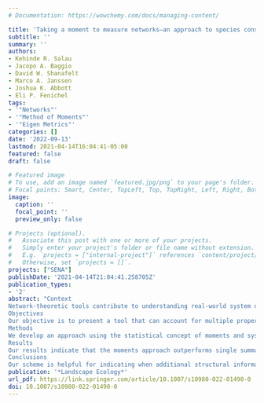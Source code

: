 ```yaml
---
# Documentation: https://wowchemy.com/docs/managing-content/

title: 'Taking a moment to measure networks—an approach to species conservation'
subtitle: ''
summary: ''
authors:
- Kehinde R. Salau
- Jacopo A. Baggio
- David W. Shanafelt
- Marco A. Janssen
- Joshua K. Abbott
- Eli P. Fenichel
tags:
- '"Networks"'
- '"Method of Moments"'
- '"Eigen Metrics"'
categories: []
date: '2022-09-13'
lastmod: 2021-04-14T16:04:41-05:00
featured: false
draft: false

# Featured image
# To use, add an image named `featured.jpg/png` to your page's folder.
# Focal points: Smart, Center, TopLeft, Top, TopRight, Left, Right, BottomLeft, Bottom, BottomRight.
image:
  caption: ''
  focal_point: ''
  preview_only: false

# Projects (optional).
#   Associate this post with one or more of your projects.
#   Simply enter your project's folder or file name without extension.
#   E.g. `projects = ["internal-project"]` references `content/project/deep-learning/index.md`.
#   Otherwise, set `projects = []`.
projects: ["SENA"]
publishDate: '2021-04-14T21:04:41.258705Z'
publication_types:
- '2'
abstract: "Context
Network-theoretic tools contribute to understanding real-world system dynamics, such as species survival or spread. Network visualization helps illustrate structural heterogeneity, but details about heterogeneity are lost when summarizing networks with a single mean-style measure. Researchers have indicated that a system composed of multiple metrics may be a more useful determinant of structure, but a formal method for grouping metrics is still lacking.
Objectives
Our objective is to present a tool that can account for multiple properties of network structure, which can be related to model outcomes.
Methods
We develop an approach using the statistical concept of moments and systematically test the hypothesis that this system of metrics is sufficient to explain variation in processes that take place on networks, using an ecological system as an example.
Results
Our results indicate that the moments approach outperforms single summary metrics by adjusted-R2 and AIC model fit criteria, and accounts for a majority of the variation in process outcomes.
Conclusions
Our scheme is helpful for indicating when additional structural information is needed to describe system process outcomes such as survival or spread.""
publication: '*Landscape Ecology*'
url_pdf: https://link.springer.com/article/10.1007/s10980-022-01490-0
doi: 10.1007/s10980-022-01490-0
---
```

